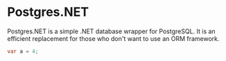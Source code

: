 # Postgres.NET
Postgres.NET is a simple .NET database wrapper for PostgreSQL. It is an efficient replacement for those who don't want to use an ORM framework.

```C#
var a = 4;
```
